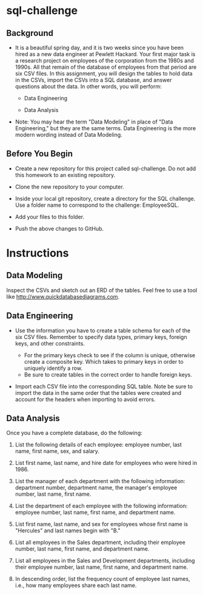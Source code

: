 # sql-challenge

## Background
- It is a beautiful spring day, and it is two weeks since you have been hired as a new data engineer at Pewlett Hackard. Your first major task is a research project on employees of the corporation from the 1980s and 1990s. All that remain of the database of employees from that period are six CSV files.
In this assignment, you will design the tables to hold data in the CSVs, import the CSVs into a SQL database, and answer questions about the data. In other words, you will perform:


    - Data Engineering


    - Data Analysis


- Note: You may hear the term "Data Modeling" in place of "Data Engineering," but they are the same terms. Data Engineering is the more modern wording instead of Data Modeling.

## Before You Begin


- Create a new repository for this project called sql-challenge. Do not add this homework to an existing repository.


- Clone the new repository to your computer.


- Inside your local git repository, create a directory for the SQL challenge. Use a folder name to correspond to the challenge: EmployeeSQL.


- Add your files to this folder.


- Push the above changes to GitHub.



# Instructions

## Data Modeling
Inspect the CSVs and sketch out an ERD of the tables. Feel free to use a tool like http://www.quickdatabasediagrams.com.

## Data Engineering

- Use the information you have to create a table schema for each of the six CSV files. Remember to specify data types, primary keys, foreign keys, and other constraints.

    - For the primary keys check to see if the column is unique, otherwise create a composite key. Which takes to primary keys in order to uniquely identify a row.
    - Be sure to create tables in the correct order to handle foreign keys.



- Import each CSV file into the corresponding SQL table. Note be sure to import the data in the same order that the tables were created and account for the headers when importing to avoid errors.



## Data Analysis
Once you have a complete database, do the following:


1. List the following details of each employee: employee number, last name, first name, sex, and salary.


2. List first name, last name, and hire date for employees who were hired in 1986.


3. List the manager of each department with the following information: department number, department name, the manager's employee number, last name, first name.


4. List the department of each employee with the following information: employee number, last name, first name, and department name.


5. List first name, last name, and sex for employees whose first name is "Hercules" and last names begin with "B."


6. List all employees in the Sales department, including their employee number, last name, first name, and department name.


7. List all employees in the Sales and Development departments, including their employee number, last name, first name, and department name.


8. In descending order, list the frequency count of employee last names, i.e., how many employees share each last name.



